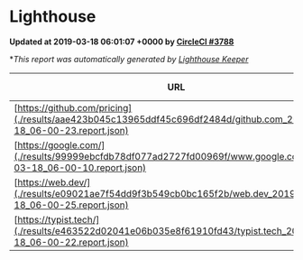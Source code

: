 
# Lighthouse

**Updated at 2019-03-18 06:01:07 +0000 by [CircleCI #3788](https://circleci.com/gh/ItinerisLtd/lighthouse-keeper-example/3788)**

**This report was automatically generated by [Lighthouse Keeper](https://github.com/itinerisltd/lighthouse-keeper)*

| URL | Performance | Accessibility | Best Practices | SEO | PWA | Updated At |
| --- | --- | --- | --- | --- | --- | --- |
| [https://github.com/pricing](./results/aae423b045c13965ddf45c696df2484d/github.com_2019-03-18_06-00-23.report.json) | 0.84 | 0.89 | 0.93 | 0.9 | 0.58 | 2019-03-18T06:00:23.913Z |
| [https://google.com/](./results/99999ebcfdb78df077ad2727fd00969f/www.google.com_2019-03-18_06-00-10.report.json) | 0.91 | 0.71 | 0.93 | 0.8 | 0.58 | 2019-03-18T06:00:10.671Z |
| [https://web.dev/](./results/e09021ae7f54dd9f3b549cb0bc165f2b/web.dev_2019-03-18_06-00-25.report.json) | 0.91 | 0.93 | 1 | 0.87 | 1 | 2019-03-18T06:00:25.804Z |
| [https://typist.tech/](./results/e463522d02041e06b035e8f61910fd43/typist.tech_2019-03-18_06-00-22.report.json) | 1 |  |  |  |  | 2019-03-18T06:00:22.824Z |
